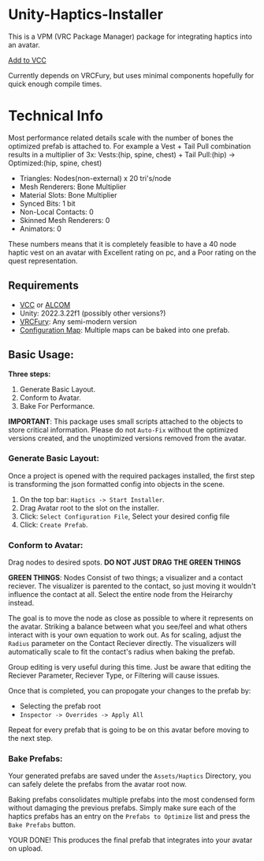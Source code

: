 # Unity-Haptics-Installer

This is a VPM (VRC Package Manager) package for integrating haptics into an avatar. 

[Add to VCC](vcc://vpm/addRepo?url=https://vrc-haptics.github.io/Unity-Haptics-Installer/index.json)

Currently depends on VRCFury, but uses minimal components hopefully for quick enough compile times.

# Technical Info

Most performance related details scale with the number of bones the optimized prefab is attached to. For example a Vest + Tail Pull combination results in a multiplier of 3x: Vests:(hip, spine, chest) + Tail Pull:(hip) -> Optimized:(hip, spine, chest)

 - Triangles: Nodes(non-external) x 20 tri's/node
 - Mesh Renderers: Bone Multiplier
 - Material Slots: Bone Multiplier
 - Synced Bits: 1 bit
 - Non-Local Contacts: 0
 - Skinned Mesh Renderers: 0
 - Animators: 0

 These numbers means that it is completely feasible to have a 40 node haptic vest on an avatar with Excellent rating on pc, and a Poor rating on the quest representation.

## Requirements  

- [VCC](https://vrchat.com/home/download) or [ALCOM](https://vrc-get.anatawa12.com/alcom/)
- Unity: 2022.3.22f1 (possibly other versions?)
- [VRCFury](https://vrcfury.com/download): Any semi-modern version
- [Configuration Map](https://github.com/VRC-Haptics/Unity-Config-Generator): Multiple maps can be baked into one prefab.

## Basic Usage:

**Three steps:** 
1. Generate Basic Layout.
2. Conform to Avatar.
3. Bake For Performance.

**IMPORTANT**: This package uses small scripts attached to the objects to store critical information. Please do not `Auto-Fix` without the optimized versions created, and the unoptimized versions removed from the avatar.

### Generate Basic Layout:
Once a project is opened with the required packages installed, the first step is transforming the json formatted config into objects in the scene.  

1. On the top bar: `Haptics -> Start Installer`.
2. Drag Avatar root to the slot on the installer.
3. Click: `Select Configuration File`, Select your desired config file
4. Click: `Create Prefab`.

### Conform to Avatar:
Drag nodes to desired spots. **DO NOT JUST DRAG THE GREEN THINGS** 

**GREEN THINGS**: Nodes Consist of two things; a visualizer and a contact reciever. The visualizer is parented to the contact, so just moving it wouldn't influence the contact at all. Select the entire node from the Heirarchy instead. 

The goal is to move the node as close as possible to where it represents on the avatar. Striking a balance between what you see/feel and what others interact with is your own equation to work out. As for scaling, adjust the `Radius` parameter on the Contact Reciever directly. The visualizers will automatically scale to fit the contact's radius when baking the prefab.

Group editing is very useful during this time. Just be aware that editing the Reciever Parameter, Reciever Type, or Filtering will cause issues.

Once that is completed, you can propogate your changes to the prefab by:
 - Selecting the prefab root
 - `Inspector -> Overrides -> Apply All`


Repeat for every prefab that is going to be on this avatar before moving to the next step.

### Bake Prefabs:

Your generated prefabs are saved under the `Assets/Haptics` Directory, you can safely delete the prefabs from the avatar root now. 

Baking prefabs consolidates multiple prefabs into the most condensed form without damaging the previous prefabs. Simply make sure each of the haptics prefabs has an entry on the `Prefabs to Optimize` list and press the `Bake Prefabs` button. 

YOUR DONE! 
This produces the final prefab that integrates into your avatar on upload.